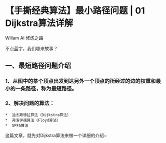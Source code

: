 # 【手撕经典算法】最小路径问题 | 01 Dijkstra算法详解

Willam AI 修炼之路

不点蓝字，我们哪来故事？

## 一、最短路径问题介绍
### 1、从图中的某个顶点出发到达另外一个顶点的所经过的边的权重和最小的一条路径，称为最短路径。

### 2、解决问题的算法：

	*  迪杰斯特拉算法（Dijkstra算法）
	*  弗洛伊德算法（Floyd算法）
	*  SPFA算法

这篇文章，就先对Dijkstra算法来做一个详细的介绍~

